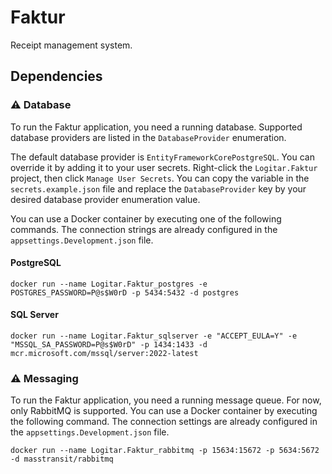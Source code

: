# Faktur

Receipt management system.

## Dependencies

### ⚠️ Database

To run the Faktur application, you need a running database. Supported database providers are listed
in the `DatabaseProvider` enumeration.

The default database provider is `EntityFrameworkCorePostgreSQL`. You can override it by adding it
to your user secrets. Right-click the `Logitar.Faktur` project, then click `Manage User Secrets`.
You can copy the variable in the `secrets.example.json` file and replace the `DatabaseProvider` key
by your desired database provider enumeration value.

You can use a Docker container by executing one of the following commands. The connection strings
are already configured in the `appsettings.Development.json` file.

#### PostgreSQL

`docker run --name Logitar.Faktur_postgres -e POSTGRES_PASSWORD=P@s$W0rD -p 5434:5432 -d postgres`

#### SQL Server

`docker run --name Logitar.Faktur_sqlserver -e "ACCEPT_EULA=Y" -e "MSSQL_SA_PASSWORD=P@s$W0rD" -p 1434:1433 -d mcr.microsoft.com/mssql/server:2022-latest`

### ⚠️ Messaging

To run the Faktur application, you need a running message queue. For now, only RabbitMQ is
supported. You can use a Docker container by executing the following command. The connection
settings are already configured in the `appsettings.Development.json` file.

`docker run --name Logitar.Faktur_rabbitmq -p 15634:15672 -p 5634:5672 -d masstransit/rabbitmq`

